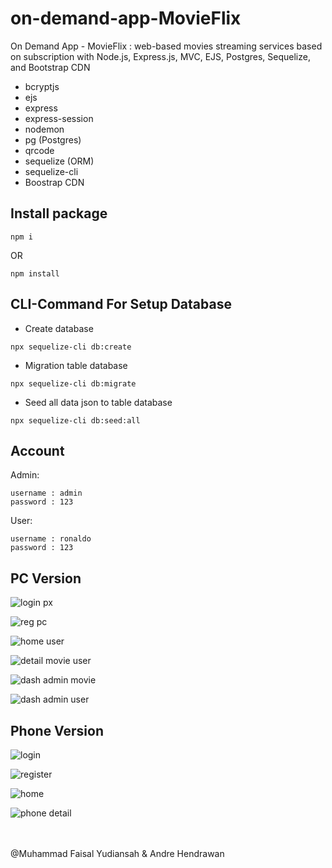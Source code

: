 # on-demand-app-MovieFlix
On Demand App - MovieFlix : web-based movies streaming services based on subscription with Node.js, Express.js, MVC, EJS, Postgres, Sequelize, and Bootstrap CDN

- bcryptjs
- ejs
- express
- express-session
- nodemon
- pg (Postgres)
- qrcode
- sequelize (ORM)
- sequelize-cli
- Boostrap CDN

## Install package
```
npm i
```
OR
```
npm install
```

## CLI-Command For Setup Database

- Create database
```
npx sequelize-cli db:create
```
- Migration table database
```
npx sequelize-cli db:migrate
```
- Seed all data json to table database
```
npx sequelize-cli db:seed:all
```

## Account

Admin:
```
username : admin
password : 123
```

User:
```
username : ronaldo
password : 123
```

## PC Version 
![login px](https://github.com/faisalyudiansah/On-Demand-App-Express-MVC-Sequelize/assets/142356615/7aa3994e-ebca-4900-a944-792187f509b7)

![reg pc](https://github.com/faisalyudiansah/On-Demand-App-Express-MVC-Sequelize/assets/142356615/84048165-b19b-4dc2-a3e9-8b4895cd9a8b)

![home user](https://github.com/faisalyudiansah/On-Demand-App-Express-MVC-Sequelize/assets/142356615/5671350f-2798-4b1a-8020-1bd0103ff2d0)

![detail movie user](https://github.com/faisalyudiansah/On-Demand-App-Express-MVC-Sequelize/assets/142356615/b3cc289a-57f7-4e0c-b278-e6e20255dd73)

![dash admin movie](https://github.com/faisalyudiansah/On-Demand-App-Express-MVC-Sequelize/assets/142356615/5de63d99-ffba-4534-95b0-ec95fc3e93d7)

![dash admin user](https://github.com/faisalyudiansah/On-Demand-App-Express-MVC-Sequelize/assets/142356615/72720c5c-5262-4f80-b59f-616fe3ac6e9c)

## Phone Version
![login](https://github.com/faisalyudiansah/On-Demand-App-Express-MVC-Sequelize/assets/142356615/4cd06005-b57e-4fd4-acde-d04f3b5ea223)

![register](https://github.com/faisalyudiansah/On-Demand-App-Express-MVC-Sequelize/assets/142356615/63ccefa0-0102-4d90-a508-41e23466cb7d)

![home](https://github.com/faisalyudiansah/On-Demand-App-Express-MVC-Sequelize/assets/142356615/33a1bbe4-917a-489d-b11a-f5a2d78e2b50)

![phone detail](https://github.com/faisalyudiansah/On-Demand-App-Express-MVC-Sequelize/assets/142356615/f4b0de34-dc36-4088-a48d-947ceb713bc5)

<br>
<br>
@Muhammad Faisal Yudiansah & Andre Hendrawan
